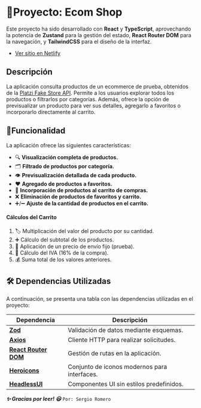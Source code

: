 # 🛒Proyecto: Ecom Shop

Este proyecto ha sido desarrollado con **React** y **TypeScript**, aprovechando la potencia de **Zustand** para la gestión del estado, **React Router DOM** para la navegación, y **TailwindCSS** para el diseño de la interfaz.

* [Ver sitio en Netlify]()

## Descripción

La aplicación consulta productos de un ecommerce de prueba, obtenidos de la [Platzi Fake Store API](https://fakeapi.platzi.com/). Permite a los usuarios explorar todos los productos o filtrarlos por categorías. Además, ofrece la opción de previsualizar un producto para ver sus detalles, agregarlo a favoritos o incorporarlo directamente al carrito.

## 🚀Funcionalidad
La aplicación ofrece las siguientes características:

* 🔍 **Visualización completa de productos.**
* 🗂️ **Filtrado de productos por categoría.**
* 👁️ **Previsualización detallada de cada producto.**
* ❤️ **Agregado de productos a favoritos.**
* 🛒 **Incorporación de productos al carrito de compras.**
* ❌ **Eliminación de productos de favoritos y carrito.**
* ➕/➖ **Ajuste de la cantidad de productos en el carrito.**

#### **Cálculos del Carrito**

1. 🏷️ Multiplicación del valor del producto por su cantidad.
2. ➕ Cálculo del subtotal de los productos.
3. 🚚 Aplicación de un precio de envío fijo (prueba).
4. 💸 Cálculo del IVA (16% de la compra).
5. 💰 Suma total de los valores anteriores.

## 🛠️ Dependencias Utilizadas

A continuación, se presenta una tabla con las dependencias utilizadas en el proyecto:

| Dependencia                                                 | Descripción                                         |
| ----------------------------------------------------------- | --------------------------------------------------- |
| **[Zod](https://www.npmjs.com/package/zod)**                | Validación de datos mediante esquemas.              |
| **[Axios](https://www.npmjs.com/package/axios)**            | Cliente HTTP para realizar solicitudes.             |
| **[React Router DOM](https://www.npmjs.com/package/react-router-dom)** | Gestión de rutas en la aplicación.                  |
| **[Heroicons](https://heroicons.com/)**                     | Conjunto de iconos modernos para interfaces.        |
| **[HeadlessUI](https://headlessui.dev/)**                   | Componentes UI sin estilos predefinidos.             |



***✨ Gracias por leer! 😃***
`Por: Sergio Romero`